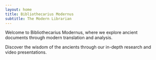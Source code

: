 ```yaml
---
layout: home
title: Bibliothecarius Modernus
subtitle: The Modern Librarian
---
```


Welcome to Bibliothecarius Modernus, where we explore ancient documents through modern translation and analysis.

Discover the wisdom of the ancients through our in-depth research and video presentations.